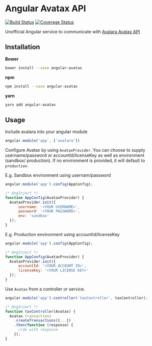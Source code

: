 Angular Avatax API
==================
[![Build Status](https://travis-ci.org/adrianchia/angular-avatax.svg?branch=master)](https://travis-ci.org/adrianchia/angular-avatax)
[![Coverage Status](https://coveralls.io/repos/github/adrianchia/angular-avatax/badge.svg?branch=master)](https://coveralls.io/github/adrianchia/angular-avatax?branch=master)

Unofficial Angular service to communicate with [Avalara Avatax API](https://sandbox-rest.avatax.com/swagger/ui/)

## Installation

**Bower**

```bash
bower install --save angular-avatax
```
**npm**

```bash
npm install --save angular-avatax
```

**yarn**

```bash
yarn add angular-avatax
```

## Usage

Include avalara into your angular module

```js
angular.module('app', ['avalara'])
```

Configure Avatax by using `AvataxProvider`. You can choose to supply username/password or accountId/licenseKey as well as environment (sandbox/ production). If no environment is provided, it will default to `production`.

E.g. Sandbox environment using usernam/password
```js
angular.module('app').config(AppConfig);

/* @ngInject */
function AppConfig(AvataxProvider) {
  AvataxProvider.init({
      username: '<YOUR USERNAME>',
      password: '<YOUR PASSWORD>',
      env: 'sandbox'
  });
}
```

E.g. Production environment using accountId/licenseKey
```js
angular.module('app').config(AppConfig);

/* @ngInject */
function AppConfig(AvataxProvider) {
  AvataxProvider.init({
      accountId: '<YOUR ACCOUNT ID>',
      licenseKey: '<YOUR LICENSE KEY>'
  });
}
```

Use `Avatax` from a controller or service.

```js
angular.module('app').controller('taxController', taxController);

/* @ngInject */
function taxController(Avatax) {
  Avatax.transactions
    .createTransactions({...})
    .then(function (response) {
      //do with response
    });
}
```
